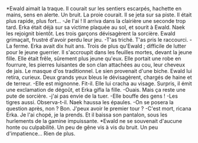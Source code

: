 
*Ewald aimait la traque.
Il courait sur les sentiers escarpés, hachette en mains, sens en alerte.
Un bruit.
La proie courait.
Il se jeta sur sa piste. Il était plus rapide, plus fort...
  -Je l'ai !
Il arriva dans la clairière une seconde trop tard. Erka était déjà sur sa victime plaquée au sol, et sourit à Ewald. Naek les rejoignit bientôt.
Les trois garçons dévisagèrent la sorcière. Ewald grimaçait, frustré d'avoir perdu leur jeu.
  -T'as triché. T'as pris le raccourci.
  -La ferme.
  Erka avait dix huit ans. Trois de plus qu'Ewald ; difficile de lutter pour le jeune guerrier.
Il s'accroupit dans les feuilles mortes, devant la jeune fille. Elle était frêle, sûrement plus jeune qu'eux. Elle portait une robe en fourrure, les pierres luisantes de son clan attachées au cou, leur cheveux de jais. Le masque d'os traditionnel. Le sien provenait d'une biche.
Ewald lui retira, curieux.
Deux grands yeux bleus le dévisagèrent, chargés de haine et de terreur.
  -Elle est mignonne. Fit-il.
  Elle lui cracha au visage. Surpris, il émit une exclamation de dégoût, et Erka gifla la fille.
  -Ouais. Mais ça reste une pute de sorcière.
  -j'ai pas envie de la tuer.
  -Elle bouffe des gens !
  -Les tigres aussi. Observa-t-il. Naek haussa les épaules.
  -On se posera la question après, non ? Bon. J'peux avoir le premier tour ?
  -C'est mort, ricana Erka. Je l'ai chopé, je la prends.
  Et il baissa son pantalon, sous les hurlements de la gamine impuissante.
*Ewald ne se souvenait d'aucune honte ou culpabilité. Un peu de gêne vis à vis du bruit. Un peu d'impatience... Rien de plus.